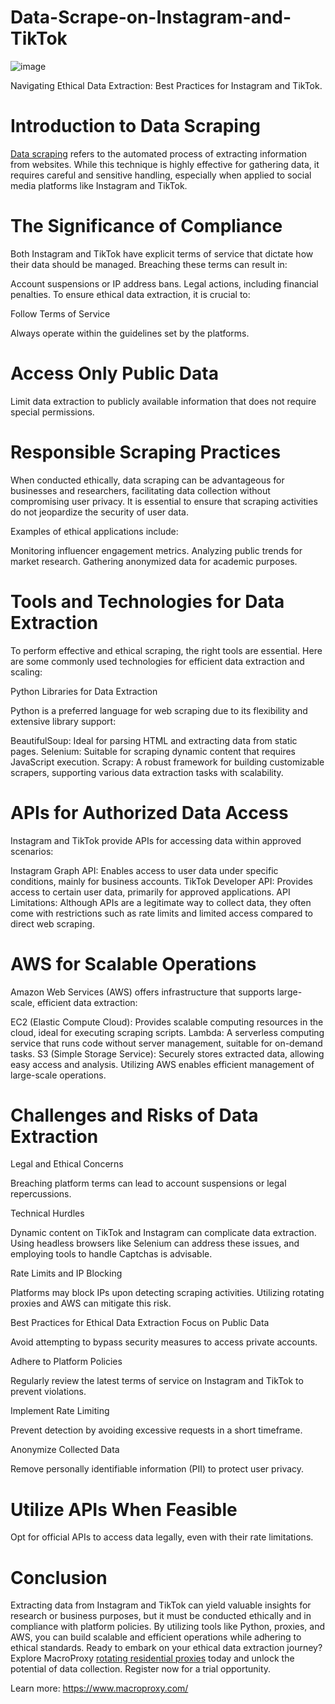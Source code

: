 # Data-Scrape-on-Instagram-and-TikTok
![image](https://github.com/user-attachments/assets/42371308-76cc-49e2-b010-e9b56bf4f674)

Navigating Ethical Data Extraction: Best Practices for Instagram and TikTok.

# Introduction to Data Scraping
[Data scraping](https://www.macroproxy.com/blog/How-to-Scrape-User-Accounts-on-Instagram-and-TikTok) refers to the automated process of extracting information from websites. While this technique is highly effective for gathering data, it requires careful and sensitive handling, especially when applied to social media platforms like Instagram and TikTok.

# The Significance of Compliance
Both Instagram and TikTok have explicit terms of service that dictate how their data should be managed. Breaching these terms can result in:

Account suspensions or IP address bans.
Legal actions, including financial penalties.
To ensure ethical data extraction, it is crucial to:

Follow Terms of Service

Always operate within the guidelines set by the platforms.

# Access Only Public Data

Limit data extraction to publicly available information that does not require special permissions.

# Responsible Scraping Practices
When conducted ethically, data scraping can be advantageous for businesses and researchers, facilitating data collection without compromising user privacy. It is essential to ensure that scraping activities do not jeopardize the security of user data.

Examples of ethical applications include:

Monitoring influencer engagement metrics.
Analyzing public trends for market research.
Gathering anonymized data for academic purposes.

# Tools and Technologies for Data Extraction
To perform effective and ethical scraping, the right tools are essential. Here are some commonly used technologies for efficient data extraction and scaling:

Python Libraries for Data Extraction

Python is a preferred language for web scraping due to its flexibility and extensive library support:

BeautifulSoup: Ideal for parsing HTML and extracting data from static pages.
Selenium: Suitable for scraping dynamic content that requires JavaScript execution.
Scrapy: A robust framework for building customizable scrapers, supporting various data extraction tasks with scalability.

# APIs for Authorized Data Access

Instagram and TikTok provide APIs for accessing data within approved scenarios:

Instagram Graph API: Enables access to user data under specific conditions, mainly for business accounts.
TikTok Developer API: Provides access to certain user data, primarily for approved applications.
API Limitations: Although APIs are a legitimate way to collect data, they often come with restrictions such as rate limits and limited access compared to direct web scraping.

# AWS for Scalable Operations

Amazon Web Services (AWS) offers infrastructure that supports large-scale, efficient data extraction:

EC2 (Elastic Compute Cloud): Provides scalable computing resources in the cloud, ideal for executing scraping scripts.
Lambda: A serverless computing service that runs code without server management, suitable for on-demand tasks.
S3 (Simple Storage Service): Securely stores extracted data, allowing easy access and analysis.
Utilizing AWS enables efficient management of large-scale operations.

# Challenges and Risks of Data Extraction
Legal and Ethical Concerns

Breaching platform terms can lead to account suspensions or legal repercussions.

Technical Hurdles

Dynamic content on TikTok and Instagram can complicate data extraction. Using headless browsers like Selenium can address these issues, and employing tools to handle Captchas is advisable.

Rate Limits and IP Blocking

Platforms may block IPs upon detecting scraping activities. Utilizing rotating proxies and AWS can mitigate this risk.

Best Practices for Ethical Data Extraction
Focus on Public Data

Avoid attempting to bypass security measures to access private accounts.

Adhere to Platform Policies

Regularly review the latest terms of service on Instagram and TikTok to prevent violations.

Implement Rate Limiting

Prevent detection by avoiding excessive requests in a short timeframe.

Anonymize Collected Data

Remove personally identifiable information (PII) to protect user privacy.

# Utilize APIs When Feasible

Opt for official APIs to access data legally, even with their rate limitations.

# Conclusion
Extracting data from Instagram and TikTok can yield valuable insights for research or business purposes, but it must be conducted ethically and in compliance with platform policies. By utilizing tools like Python, proxies, and AWS, you can build scalable and efficient operations while adhering to ethical standards. Ready to embark on your ethical data extraction journey? Explore MacroProxy [rotating residential proxies](https://www.macroproxy.com/rotating-residential-proxy) today and unlock the potential of data collection. Register now for a trial opportunity.

Learn more: https://www.macroproxy.com/
